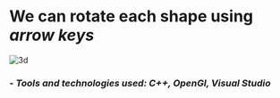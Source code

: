 <h1>We can rotate each shape using <i>arrow keys</i> </h1>

![3d](https://user-images.githubusercontent.com/53629881/196587723-d29466a2-9b46-4b68-9e2a-1c48c8434c87.gif)

<h3>- <em>Tools and technologies used: C++, OpenGl, Visual Studio</h3>

